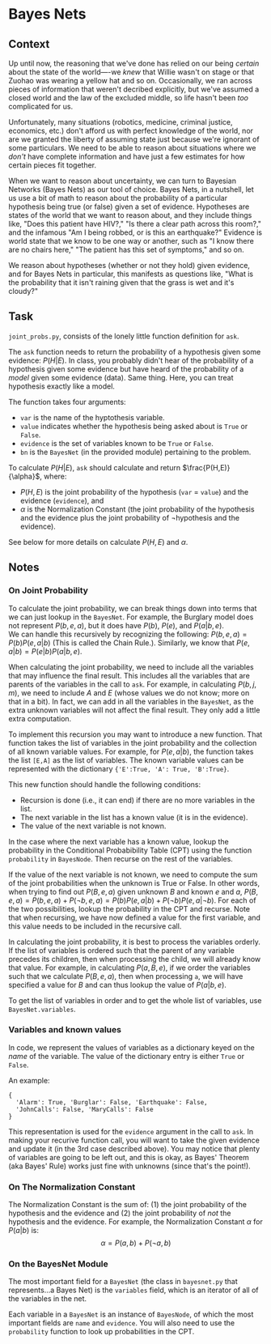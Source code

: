 # Bayes Nets

## Context

Up until now, the reasoning that we've done has relied on our being _certain_ about the
state of the world—-we _knew_ that Willie wasn't on stage or that Zuohao was wearing a
yellow hat and so on. Occasionally, we ran across pieces of information that weren't
decribed explicitly, but we've assumed a closed world and the law of the excluded middle, so life
hasn't been _too_ complicated for us.

Unfortunately, many situations (robotics, medicine, criminal justice, economics, etc.)
don't afford us with perfect knowledge of the world, nor are we granted the liberty of
assuming state just because we're ignorant of some particulars. We need to be able to
reason about situations where we _don't_ have complete information and have just a few estimates
for how certain pieces fit together.

When we want to reason about uncertainty, we can turn to Bayesian Networks (Bayes Nets) as our tool of
choice. Bayes Nets, in a nutshell, let us use a bit of math to reason about the
probability of a particular hypothesis being true (or false) given a set of evidence.
Hypotheses are states of the world that we want to reason about, and they include things
like, "Does this patient have HIV?," "Is there a clear path across this room?," and the
infamous "Am I being robbed, or is this an earthquake?" Evidence is world state that we
know to be one way or another, such as "I know there are no chairs here," "The patient
has this set of symptoms," and so on.

We reason about hypotheses (whether or not they hold) given evidence, and for Bayes Nets
in particular, this manifests as questions like, "What is the probability that it isn't
raining given that the grass is wet and it's cloudy?"

## Task

`joint_probs.py`, consists of the lonely little function definition for `ask`.

The `ask` function needs to return the probability of a hypothesis given some evidence: $P(H|E)$. In class, you probably didn't hear of the probability of a hypothesis given some evidence but have heard of the probability of a _model_ given some evidence (data). Same thing. Here, you can treat hypothesis exactly like a model.

The function takes four arguments:

* `var` is the name of the hyptothesis variable.
* `value` indicates whether the hypothesis being asked about is `True` or `False`.
* `evidence` is the set of variables known to be `True` or `False`.
* `bn` is the `BayesNet` (in the provided module) pertaining to the problem.

To calculate $P(H|E)$, `ask` should calculate and return $\frac{P(H,E)}{\alpha}$, where:

* $P(H,E)$ is the joint probability of the hypothesis (`var` = `value`) and the evidence (`evidence`), and
* $\alpha$ is the Normalization Constant (the joint probability of the hypothesis and the evidence plus the joint probability of $\neg$hypothesis and the evidence). 

See below for more details on calculate $P(H,E)$ and $\alpha$.

## Notes

### On Joint Probability

To calculate the joint probability, we can break things down into terms that we can just lookup in the `BayesNet`.  For example, the Burglary model does not represent $P(b,e,a)$, but it does have $P(b)$, $P(e)$, and $P(a|b,e)$.  
We can handle this recursively by recognizing the following:
	$P(b,e,a) = P(b) P(e,a|b)$ (This is called the Chain Rule.).
Similarly, we know that $P(e,a|b) = P(e|b) P(a|b,e)$.

When calculating the joint probability, we need to include all the variables that may influence the final result.  This includes all the variables that are parents of the variables in the call to `ask`.  For example, in calculating $P(b,j,m)$, we need to include $A$ and $E$ (whose values we do not know; more on that in a bit). In fact, we can add in all the variables in the `BayesNet`, as the extra unknown variables will not affect the final result. They only add a little extra computation.

To implement this recursion you may want to introduce a new function. That function takes the list of variables in the joint probability and the collection of all known variable values.  For example, for $P(e,a|b)$, the function takes the list `[E,A]` as the list of variables.  The known variable values can be represented with the dictionary `{'E':True, 'A': True, 'B':True}`.

This new function should handle the following conditions:

* Recursion is done (i.e., it can end) if there are no more variables in the list.
* The next variable in the list has a known value (it is in the evidence). 
* The value of the next variable is not known.

In the case where the next variable has a known value, lookup the probability in the Conditional Probabibility Table (CPT) using the function `probability` in `BayesNode`. 
Then recurse on the rest of the variables.

If the value of the next variable is not known, we need to compute the sum of the joint probabilities when the unknown is True or False. In other words, when trying to find out $P(B,e,a)$ given unknown $B$ and known $e$ and $a$, $P(B,e,a)=P(b,e,a) + P(\neg b,e,a) = P(b)P(e,a|b) +P(\neg b)P(e,a|\neg b)$.  For each of the two possibilities, lookup the probability in the CPT and recurse.  Note that when recursing, we have now defined a value for the first variable, and this value needs to be included in the recursive call.

In calculating the joint probability, it is best to process the variables orderly.  If the list of variables is ordered such that the parent of any variable precedes its children, then when processing the child, we will already know that value.  For example, in calculating $P(a,B,e)$, if we order the variables such that we calculate $P(B,e,a)$, then when processing `a`, we will have specified a value for $B$ and can thus lookup the value of $P(a|b,e)$.

To get the list of variables in order and to get the whole list of variables, use `BayesNet.variables`.

### Variables and known values

In code, we represent the values of variables as a dictionary keyed on the _name_ of the variable.  The value of the dictionary entry is either `True` or `False`. 

An example:

```
{
  'Alarm': True, 'Burglar': False, 'Earthquake': False,
  'JohnCalls': False, 'MaryCalls': False
}
```

This representation is used for the `evidence` argument in the call to `ask`.
In making your recurive function call, you will want to take the given evidence and update it (in the 3rd case described above).
You may notice that plenty of variables are going to be left out, and this is okay, as Bayes' Theorem (aka Bayes' Rule) works just fine with unknowns (since that's the point!).


### On The Normalization Constant

The Normalization Constant is the sum of: (1) the joint probability of the hypothesis and the evidence and (2) the joint probability of _not_ the hypothesis and the evidence. For
example, the Normalization Constant $\alpha$ for $P(a|b)$ is: $$\alpha = P(a,b) + P(\neg a,b)$$


### On the BayesNet Module

The most important field for a `BayesNet` (the class in `bayesnet.py` that
represents...a Bayes Net) is the `variables` field, which is an iterator of all of the
variables in the net.

Each variable in a `BayesNet` is an instance of `BayesNode`, of which the most important
fields are `name` and `evidence`.  You will also need to use the `probability` function to look up probabilities in the CPT.
